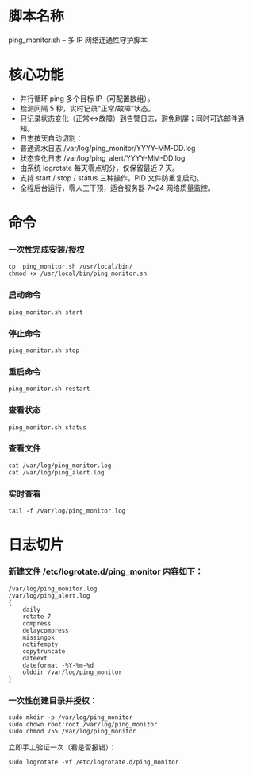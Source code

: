 # 脚本名称
ping_monitor.sh – 多 IP 网络连通性守护脚本

# 核心功能
- 并行循环 ping 多个目标 IP（可配置数组）。
- 检测间隔 5 秒，实时记录“正常/故障”状态。
- 只记录状态变化（正常↔故障）到告警日志，避免刷屏；同时可选邮件通知。
- 日志按天自动切割：
- 普通流水日志 /var/log/ping_monitor/YYYY-MM-DD.log
- 状态变化日志 /var/log/ping_alert/YYYY-MM-DD.log
- 由系统 logrotate 每天零点切分，仅保留最近 7 天。
- 支持 start / stop / status 三种操作，PID 文件防重复启动。
- 全程后台运行，零人工干预，适合服务器 7×24 网络质量监控。



# 命令

### 一次性完成安装/授权
``` 
cp  ping_monitor.sh /usr/local/bin/
chmod +x /usr/local/bin/ping_monitor.sh
``` 

### 启动命令
``` 
ping_monitor.sh start
``` 

### 停止命令
``` 
ping_monitor.sh stop
``` 

### 重启命令
``` 
ping_monitor.sh restart
``` 

### 查看状态
``` 
ping_monitor.sh status
``` 

### 查看文件
``` 
cat /var/log/ping_monitor.log
cat /var/log/ping_alert.log
``` 

### 实时查看
``` 
tail -f /var/log/ping_monitor.log
``` 


# 日志切片
### 新建文件 /etc/logrotate.d/ping_monitor 内容如下：
``` 
/var/log/ping_monitor.log
/var/log/ping_alert.log
{
    daily
    rotate 7
    compress
    delaycompress
    missingok
    notifempty
    copytruncate
    dateext
    dateformat -%Y-%m-%d
    olddir /var/log/ping_monitor
}
``` 

### 一次性创建目录并授权：
``` 
sudo mkdir -p /var/log/ping_monitor
sudo chown root:root /var/log/ping_monitor
sudo chmod 755 /var/log/ping_monitor
``` 

立即手工验证一次（看是否报错）：
``` 
sudo logrotate -vf /etc/logrotate.d/ping_monitor
``` 




